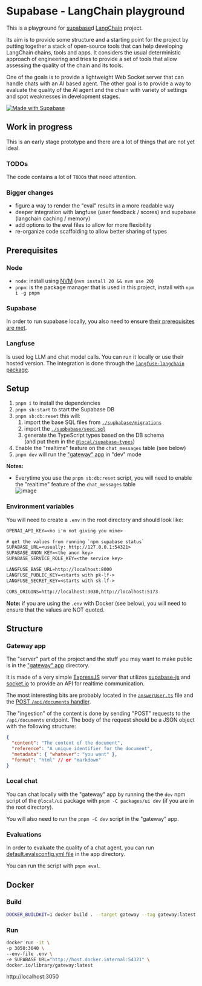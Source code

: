 # Supabase - LangChain playground

This is a playground for [supabase](https://supabase.com)d
[LangChain](https://js.langchain.com/docs/get_started/introduction) project.

Its aim is to provide some structure and a starting point for the project by putting together
a stack of open-source tools that can help developing LangChain chains, tools and apps.
It considers the usual deterministic approach of engineering and tries to provide a set of tools
that allow assessing the quality of the chain and its tools.

One of the goals is to provide a lightweight Web Socket server that can handle chats with an AI based agent.
The other goal is to provide a way to evaluate the quality of the AI agent and the chain with variety of settings
and spot weaknesses in development stages.

[![Made with Supabase](https://supabase.com/badge-made-with-supabase.svg)](https://supabase.com)

## Work in progress

This is an early stage prototype and there are a lot of things that are not yet ideal.

### TODOs

The code contains a lot of `TODO`s that need attention.

### Bigger changes

- figure a way to render the "eval" results in a more readable way
- deeper integration with langfuse (user feedback / scores) and supabase (langchain caching / memory)
- add options to the eval files to allow for more flexibility
- re-organize code scaffolding to allow better sharing of types

## Prerequisites

### Node

- `node`: install using [NVM](https://github.com/nvm-sh/nvm/blob/master/README.md#installing-and-updating)
  (`nvm install 20 && nvm use 20`)
- `pnpm`: is the package manager that is used in this project, install with `npm i -g pnpm`

### Supabase

In order to run supabase locally, you also need to ensure
[their prerequisites are met](https://github.com/supabase/supabase/blob/master/DEVELOPERS.md#local-development).

### Langfuse

Is used log LLM and chat model calls. You can run it locally or use their hosted version.
The integration is done through the
[`langfuse-langchain` package](https://langfuse.com/docs/langchain/typescript).

## Setup

1. `pnpm i` to install the dependencies
1. `pnpm sb:start` to start the Supabase DB
1. `pnpm sb:db:reset` this will:
   1. import the base SQL files from [`./supbabase/migrations`](./supbabase/migrations)
   1. import the [`./supbabase/seed.sql`](./supbabase/seed.sql)
   1. generate the TypeScript types based on the DB schema  
      (and put them in the [`@local/supabase-types`](./packages/supabase-types))
1. Enable the "realtime" feature on the `chat_messages` table (see below)
1. `pnpm dev` will run the ["gateway" app](./apps/gateway) in "dev" mode

**Notes:**

- Everytime you use the `pnpm sb:db:reset` script, you will need to enable the "realtime"
  feature of the `chat_messages` table  
  ![image](https://github.com/zeropaper/dupachain/assets/65971/a650efe4-233d-4d77-8cf2-8eb3e4d4240d)

### Environment variables

You will need to create a `.env` in the root directory and should look like:

```txt
OPENAI_API_KEY=<no i'm not giving you mine>

# get the values from running `npm supabase status`
SUPABASE_URL=<usually: http://127.0.0.1:54321>
SUPABASE_ANON_KEY=<the anon key>
SUPABASE_SERVICE_ROLE_KEY=<the service key>

LANGFUSE_BASE_URL=http://localhost:8000
LANGFUSE_PUBLIC_KEY=<starts with pk-lf->
LANGFUSE_SECRET_KEY=<starts with sk-lf->

CORS_ORIGINS=http://localhost:3030,http://localhost:5173
```

**Note:** if you are using the `.env` with Docker (see below), you will need to
ensure that the values are NOT quoted.

## Structure

### Gateway app

The "server" part of the project and the stuff you may want to make public
is in the ["gateway" app](./apps/gateway) directory.

It is made of a very simple [ExpressJS](https://expressjs.com/) server that
utilizes [supabase-js](https://www.npmjs.com/package/@supabase/supabase-js)
and [socket.io](https://www.npmjs.com/package/socket.io) to provide an
API for realtime communication.

The most interesting bits are probably located in the
[`answerUser.ts`](./apps/gateway/src/chats/answerUser.ts) file and the
[POST `/api/documents` handler](./apps/gateway/src/createAPIRouter.ts).

The "ingestion" of the content is done by sending "POST" requests to the
`/api/documents` endpoint. The body of the request should be a JSON object with
the following structure:

```json
{
  "content": "The content of the document",
  "reference": "A unique identifier for the document",
  "metadata": { "whatever": "you want" },
  "format": "html" // or "markdown"
}
```

### Local chat

You can chat locally with the "gateway" app by running the
the `dev` npm script of the `@local/ui` package with `pnpm -C packages/ui dev`
(if you are in the root directory).

You will also need to run the `pnpm -C dev` script in the "gateway" app.

### Evaluations

In order to evaluate the quality of a chat agent, you can run
[default.evalsconfig.yml file](./apps/gateway/default.evalsconfig.yml) in the app directory.

You can run the script with `pnpm eval`.

## Docker

### Build

```sh
DOCKER_BUILDKIT=1 docker build . --target gateway --tag gateway:latest
```

### Run

```sh
docker run -it \
-p 3050:3040 \
--env-file .env \
-e SUPABASE_URL="http://host.docker.internal:54321" \
docker.io/library/gateway:latest
```

http://localhost:3050

